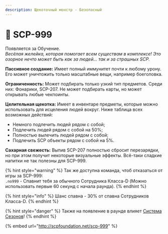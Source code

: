 ```yaml
---
description: Щекоточный монстр - Безопасный
---
```


# 🐸 SCP-999

Появляется за Обучение.\
_Весёлая желейка, которая помогает всем существам в комплексе! Это озорное нечто может быть как за людей... так и за страшных SCP._

**Пассивное создание:** Имеет полный иммунитет почти к любому урону. Его может уничтожить только масштабные вещи, например боеголовка.

**Ограниченность:** Может подбирать только узкий тип предметов. Среди них: Фонарики, SCP-207. Не может подбирать карты, но может открывать любые чекпоинты.

**Целительная щекотка:** Имеет в инвентаре предметы, которые можно использовать для исцеления людей вокруг. Ниже таблица всех возможных действий:

* Немного подлечить людей рядом с собой;
* Подлечить людей рядом с собой на 50%;
* Полностью вылечить людей рядом с собой;
* Подлечить SCP объекты рядом с собой на 5%.

**Сахарная свежесть:** Выпив SCP-207 полностью сбросит перезарядки, но при этом получит некоторые визуальные эффекты. Всё-таки сладкие напитки не так полезны для SCP-999.

{% hint style="warning" %}
Так же доступна команда, чтоб отказаться от игры за SCP-999:\
`.no999` - Спавнит тебя за обычного Сотрудника Класса-D (Можно использовать первые 60 секунд с начала раунда).
{% endhint %}

{% hint style="info" %}
Шанс спавна - 30% от спавна Сотрудников Класса-D.
{% endhint %}

{% hint style="danger" %}
Также на появление в раунде влияет [Система Сезонов](../../server-systems/seasons-system.md)!
{% endhint %}

{% embed url="http://scpfoundation.net/scp-999" %}
